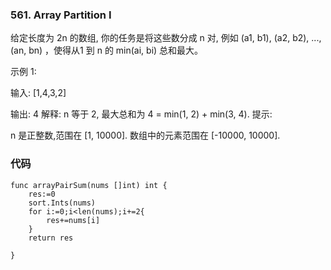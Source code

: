 ### 561. Array Partition I
给定长度为 2n 的数组, 你的任务是将这些数分成 n 对, 例如 (a1, b1), (a2, b2), ..., (an, bn) ，使得从1 到 n 的 min(ai, bi) 总和最大。

示例 1:

输入: [1,4,3,2]

输出: 4
解释: n 等于 2, 最大总和为 4 = min(1, 2) + min(3, 4).
提示:

n 是正整数,范围在 [1, 10000].
数组中的元素范围在 [-10000, 10000].


### 代码
```
func arrayPairSum(nums []int) int {
    res:=0
    sort.Ints(nums)
    for i:=0;i<len(nums);i+=2{
        res+=nums[i]
    }
    return res
    
}
```
